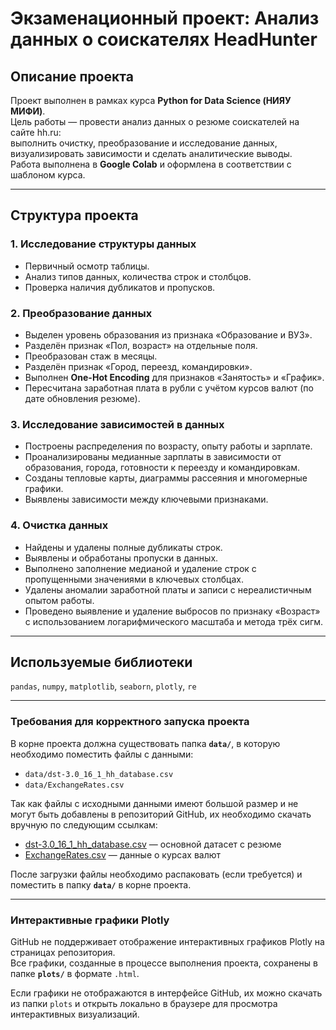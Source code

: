 # Экзаменационный проект: Анализ данных о соискателях HeadHunter

## Описание проекта  
Проект выполнен в рамках курса **Python for Data Science (НИЯУ МИФИ)**.  
Цель работы — провести анализ данных о резюме соискателей на сайте hh.ru:  
выполнить очистку, преобразование и исследование данных, визуализировать зависимости и сделать аналитические выводы.  
Работа выполнена в **Google Colab** и оформлена в соответствии с шаблоном курса.

---

## Структура проекта

### 1. Исследование структуры данных  
- Первичный осмотр таблицы.  
- Анализ типов данных, количества строк и столбцов.  
- Проверка наличия дубликатов и пропусков.

### 2. Преобразование данных  
- Выделен уровень образования из признака «Образование и ВУЗ».  
- Разделён признак «Пол, возраст» на отдельные поля.  
- Преобразован стаж в месяцы.  
- Разделён признак «Город, переезд, командировки».  
- Выполнен **One-Hot Encoding** для признаков «Занятость» и «График».  
- Пересчитана заработная плата в рубли с учётом курсов валют (по дате обновления резюме).  

### 3. Исследование зависимостей в данных  
- Построены распределения по возрасту, опыту работы и зарплате.  
- Проанализированы медианные зарплаты в зависимости от образования, города, готовности к переезду и командировкам.  
- Созданы тепловые карты, диаграммы рассеяния и многомерные графики.  
- Выявлены зависимости между ключевыми признаками.  

### 4. Очистка данных  
- Найдены и удалены полные дубликаты строк.  
- Выявлены и обработаны пропуски в данных.  
- Выполнено заполнение медианой и удаление строк с пропущенными значениями в ключевых столбцах.  
- Удалены аномалии заработной платы и записи с нереалистичным опытом работы.  
- Проведено выявление и удаление выбросов по признаку «Возраст» с использованием логарифмического масштаба и метода трёх сигм.

---

## Используемые библиотеки  
`pandas`, `numpy`, `matplotlib`, `seaborn`, `plotly`, `re`

---

### Требования для корректного запуска проекта

В корне проекта должна существовать папка **`data/`**, в которую необходимо поместить файлы с данными:  
   - `data/dst-3.0_16_1_hh_database.csv`  
   - `data/ExchangeRates.csv`  

Так как файлы с исходными данными имеют большой размер и не могут быть добавлены в репозиторий GitHub, их необходимо скачать вручную по следующим ссылкам:

- [dst-3.0_16_1_hh_database.csv](https://drive.google.com/file/d/1Kb78mAWYKcYlellTGhIjPI-bCcKbGuTn/view) — основной датасет с резюме  
- [ExchangeRates.csv](https://lms-cdn.skillfactory.ru/assets/courseware/v1/15abf80f45a2f3e93c3274101b451c67/asset-v1:skillfactory+MIFIML-1sem+2025+type@asset+block/ExchangeRates.zip) — данные о курсах валют  

После загрузки файлы необходимо распаковать (если требуется) и поместить в папку **`data/`** в корне проекта.

---

### Интерактивные графики Plotly  
GitHub не поддерживает отображение интерактивных графиков Plotly на страницах репозитория.  
Все графики, созданные в процессе выполнения проекта, сохранены в папке **`plots/`** в формате `.html`.  

Если графики не отображаются в интерфейсе GitHub, их можно скачать из папки `plots` и открыть локально в браузере для просмотра интерактивных визуализаций.

